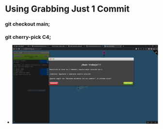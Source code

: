 # Using Grabbing Just 1 Commit

### git checkout main;
### git cherry-pick C4;

+ ![Imagen12](/comandos/imagenes/12.PNG)